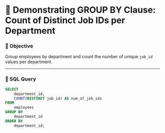 # 🧩 Demonstrating GROUP BY Clause: Count of Distinct Job IDs per Department

### 🎯 Objective
Group employees by department and count the number of unique `job_id` values per department.

---

### 📄 SQL Query

```sql
SELECT 
    department_id,
    COUNT(DISTINCT job_id) AS num_of_job_ids
FROM 
    employees
GROUP BY 
    department_id
ORDER BY 
    department_id;

